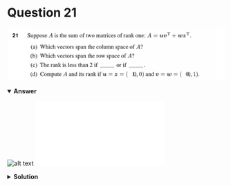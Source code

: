 # Question 21
![alt text](q21.png)

<details open>
<summary><b>Answer</b></summary>

![alt text](a21.svg)
![alt text](a21.py)
</details>

<details>
<summary><b>Solution</b></summary>

![alt text](s21.png)
</details>
